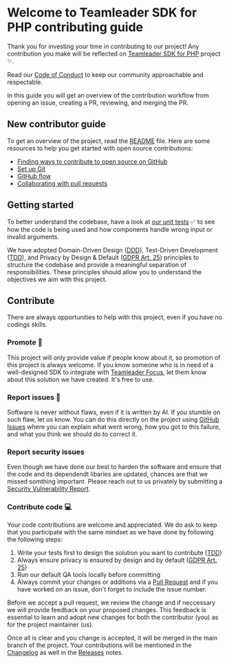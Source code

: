 # Welcome to Teamleader SDK for PHP contributing guide <!-- omit in toc -->

Thank you for investing your time in contributing to our project! Any contribution you make will be reflected on [Teamleader SDK for PHP] project ✨.

Read our [Code of Conduct] to keep our community approachable and respectable.

In this guide you will get an overview of the contribution workflow from opening an issue, creating a PR, reviewing, and merging the PR.

## New contributor guide

To get an overview of the project, read the [README] file. Here are some resources to help you get started with open source contributions:

- [Finding ways to contribute to open source on GitHub](https://docs.github.com/en/get-started/exploring-projects-on-github/finding-ways-to-contribute-to-open-source-on-github)
- [Set up Git](https://docs.github.com/en/get-started/getting-started-with-git/set-up-git)
- [GitHub flow](https://docs.github.com/en/get-started/using-github/github-flow)
- [Collaborating with pull requests](https://docs.github.com/en/github/collaborating-with-pull-requests)


## Getting started

To better understand the codebase, have a look at [our unit tests](./tests/unit) ✅ to see how the code is being used and how components handle wrong input or invalid arguments.

We have adopted Domain-Driven Design ([DDD]), Test-Driven Development ([TDD]), and Privacy by Design & Default ([GDPR Art. 25]) principles to structure the codebase and provide a meaningful separation of responsibilities. These principles should allow you to understand the objectives we aim with this project.

## Contribute

There are always opportunities to help with this project, even if you have no codings skills.

### Promote 📢

This project will only provide value if people know about it, so promotion of this project is always welcome. If you know someone who is in need of a well-designed SDK to integrate with [Teamleader Focus], let them know about this solution we have created. It's free to use.

### Report issues 🐞

Software is never without flaws, even if it is written by AI. If you stumble on such flaw, let us know. You can do this directly on the project using [GitHub Issues] where you can explain what went wrong, how you got to this failure, and what you think we should do to correct it.

### Report security issues

Even though we have done our best to harden the software and ensure that the code and its dependendt libaries are updated, chances are that we missed somthing important. Please reach out to us privately by submitting a [Security Vulnerability Report].

### Contribute code 💻

Your code contributions are welcome and appreciated. We do ask to keep that you participate with the same mindset as we have done by following the following steps:

1. Write your tests first to design the solution you want to contribute ([TDD])
2. Always ensure privacy is ensured by design and by default ([GDPR Art. 25])
3. Run our default QA tools locally before committing
4. Always commit your changes or additions via a [Pull Request] and if you have worked on an issue, don't forget to include the issue number.

Before we accept a pull request, we review the change and if neccessary we will provide feedback on your proposed changes. This feedback is essential to learn and adopt new changes for both the contributor (you) as for the project maintainer (us).

Once all is clear and you change is accepted, it will be merged in the main branch of the project. Your contributions will be mentioned in the [Changelog] as well in the [Releases] notes.

[Peppol]: https://peppol.org
[DDD]: https://martinfowler.com/bliki/DomainDrivenDesign.html
[TDD]: https://www.agilealliance.org/glossary/tdd/
[GDPR Art. 25]: https://gdpr.eu/article-25-data-protection-by-design/
[Teamleader SDK for PHP]: https://github.com/DragonBe/teamleader-sdk-php
[README]: ./README.md
[Code of Conduct]: ./CODE_OF_CONDUCT.md
[GitHub Issues]: https://github.com/DragonBe/teamleader-sdk-php/issues
[Security Vulnerability Report]: https://github.com/DragonBe/teamleader-sdk-php/security/advisories/new
[Changelog]: ./CHANGELOG.md
[Releases]: https://github.com/DragonBe/teamleader-sdk-php
[Pull Request]: https://docs.github.com/en/pull-requests/collaborating-with-pull-requests/proposing-changes-to-your-work-with-pull-requests/creating-a-pull-request
[Teamleader Focus]: https://www.teamleader.eu
